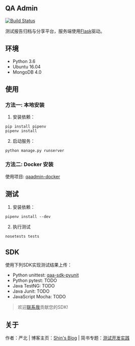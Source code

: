 ## QA Admin

[![Build Status](https://travis-ci.org/intest-tech/qaadmin.svg?branch=master)](https://travis-ci.org/intest-tech/qaadmin)

测试报告归档与分享平台，服务端使用[Flask](https://github.com/pallets/flask)驱动。

## 环境

- Python 3.6
- Ubuntu 16.04
- MongoDB 4.0

## 使用

### 方法一: 本地安装

1. 安装依赖：

```
pip install pipenv
pipenv install
```

2. 启动服务：

```
python manage.py runserver
```

### 方法二: Docker 安装

使用项目: [qaadmin-docker](https://github.com/intest-tech/qaadmin-docker)

## 测试

1. 安装依赖：
```
pipenv install --dev
```

2. 执行测试
```
nosetests tests
```

## SDK

使用下列SDK实现测试结果上传：

- Python unittest: [qaa-sdk-pyunit](https://github.com/intest-tech/qaa-sdk-pyunit)
- Python pytest: TODO
- Java TestNG: TODO
- Java Junit: TODO
- JavaScript Mocha: TODO

> 欢迎[联系我](mailto:ityoung@foxmail.com)贡献您的SDK!

## 关于

作者：严北 | 博客主页：[Shin's Blog](https://intest.tech) | 简书专题：[测试开发实践](https://www.jianshu.com/c/b4b2bd0cb60d)
